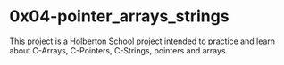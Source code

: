 # 0x04-pointer_arrays_strings

This project is a Holberton School project intended to practice and learn about C-Arrays, C-Pointers, C-Strings, pointers and arrays.


